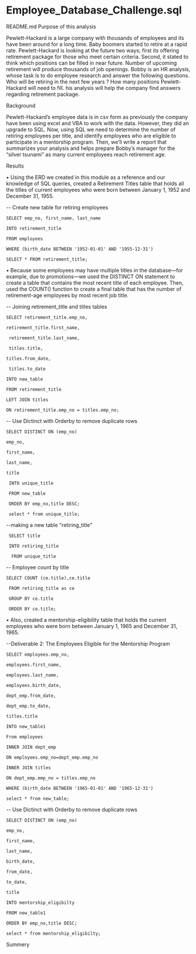 # Employee_Database_Challenge.sql
README.md
Purpose of this analysis

Pewlett-Hackard is a large company with thousands of employees and its have been around for a long time. Baby boomers started to retire at a rapid rate. Pewlett-Hackard is looking at the future two ways; first its offering retirement package for those who meet certain criteria. Second, it stated to think which positions can be filled in near future. Number of upcoming retirement will produce thousands of job openings. Bobby is an HR analysis, whose task is to do employee research and answer the following questions. Who will be retiring in the next few years ? How many positions Pewlett-Hackard will need to fill. his analysis will help the company find answers regarding retirement package.

Background

Pewlett-Hackard’s employee data is in csv form as previously the company have been using excel and VBA to work with the data. However, they did an upgrade to SQL. Now, using SQL we need to determine the number of retiring employees per title, and identify employees who are eligible to participate in a mentorship program. Then, we’ll write a report that summarizes your analysis and helps prepare Bobby’s manager for the “silver tsunami” as many current employees reach retirement age.

Results

• Using the ERD we created in this module as a reference and our knowledge of SQL queries, created a Retirement Titles table that holds all the titles of current employees who were born between January 1, 1952 and December 31, 1955.

-- Create new table for retiring employees

    SELECT emp_no, first_name, last_name

    INTO retirement_title

    FROM employees

    WHERE (birth_date BETWEEN '1952-01-01' AND '1955-12-31')

    SELECT * FROM retirement_title;
• Because some employees may have multiple titles in the database—for example, due to promotions—we used the DISTINCT ON statement to create a table that contains the most recent title of each employee. Then, used the COUNT() function to create a final table that has the number of retirement-age employees by most recent job title.

-- Joining retirement_title and titles tables

    SELECT retirement_title.emp_no,

    retirement_title.first_name,

     retirement_title.last_name,

     titles.title,

    titles.from_date,

     titles.to_date

    INTO new_table 

    FROM retirement_title

    LEFT JOIN titles

    ON retirement_title.emp_no = titles.emp_no;
    
-- Use Dictinct with Orderby to remove duplicate rows

    SELECT DISTINCT ON (emp_no)

    emp_no,

    first_name,

    last_name,

    title

     INTO unique_title

     FROM new_table

     ORDER BY emp_no,title DESC;

     select * from unique_title;
     
--making a new table "retiring_title"

     SELECT title

     INTO retiring_title

      FROM unique_title
      
-- Employee count by title

    SELECT COUNT (ce.title),ce.title

     FROM retiring_title as ce

     GROUP BY ce.title

     ORDER BY ce.title;
     
• Also, created a mentorship-eligibility table that holds the current employees who were born between January 1, 1965 and December 31, 1965.

--Deliverable 2: The Employees Eligible for the Mentorship Program

    SELECT employees.emp_no,

    employees.first_name,

    employees.last_name,

    employees.birth_date, 

    dept_emp.from_date,

    dept_emp.to_date,

    titles.title

    INTO new_table1

    From employees

    INNER JOIN dept_emp

    ON employees.emp_no=dept_emp.emp_no

    INNER JOIN titles

    ON dept_emp.emp_no = titles.emp_no

    WHERE (birth_date BETWEEN '1965-01-01' AND '1965-12-31')

    select * from new_table;
    
-- Use Dictinct with Orderby to remove duplicate rows

    SELECT DISTINCT ON (emp_no)

    emp_no,

    first_name,

    last_name,

    birth_date,

    from_date,

    to_date,

    title

    INTO mentorship_eligibilty

    FROM new_table1

    ORDER BY emp_no,title DESC;

    select * from mentorship_eligibilty;
Summery
